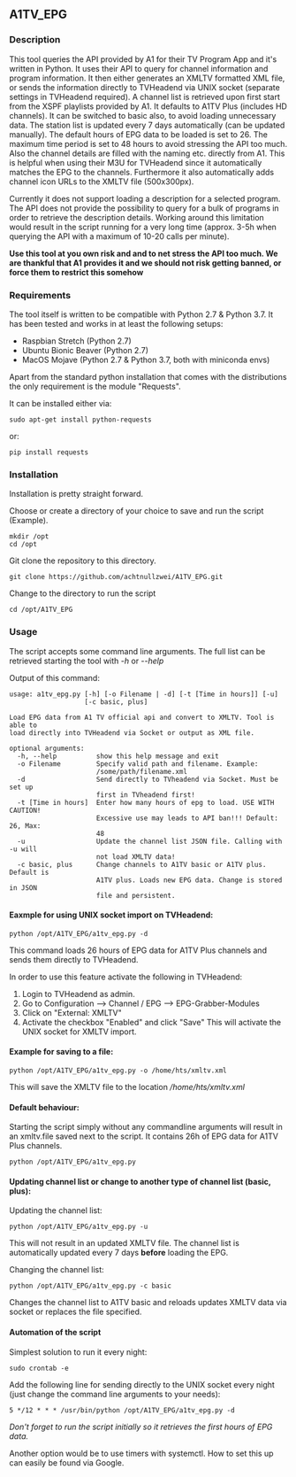 ## A1TV_EPG

### Description
This tool queries the API provided by A1 for their TV Program App and it's written in Python. It uses their API to query for channel information and program information. It then either generates an XMLTV formatted XML file, or sends the information directly to TVHeadend via UNIX socket (separate settings in TVHeadend required). A channel list is retrieved upon first start from the XSPF playlists provided by A1. It defaults to A1TV Plus (includes HD channels). It can be switched to basic also, to avoid loading unnecessary data. The station list is updated every 7 days automatically (can be updated manually). The default hours of EPG data to be loaded is set to 26. The maximum time period is set to 48 hours to avoid stressing the API too much. Also the channel details are filled with the naming etc. directly from A1. This is helpful when using their M3U for TVHeadend since it automatically matches the EPG to the channels. Furthermore it also automatically adds channel icon URLs to the XMLTV file (500x300px).

Currently it does not support loading a description for a selected program. The API does not provide the possibility to query for a bulk of programs in order to retrieve the description details. Working around this limitation would result in the script running for a very long time (approx. 3-5h when querying the API with a maximum of 10-20 calls per minute).

**Use this tool at you own risk and and to net stress the API too much. We are thankful that A1 provides it and we should not risk getting banned, or force them to restrict this somehow**

### Requirements
The tool itself is written to be compatible with Python 2.7 & Python 3.7. It has been tested and works in at least the following setups:
- Raspbian Stretch (Python 2.7)
- Ubuntu Bionic Beaver (Python 2.7)
- MacOS Mojave (Python 2.7 & Python 3.7, both with miniconda envs)

Apart from the standard python installation that comes with the distributions the only requirement is the module "Requests".

It can be installed either via:
```
sudo apt-get install python-requests
```

or:
```
pip install requests
```

### Installation
Installation is pretty straight forward.

Choose or create a directory of your choice to save and run the script (Example).
```
mkdir /opt
cd /opt
```

Git clone the repository to this directory.
```
git clone https://github.com/achtnullzwei/A1TV_EPG.git
```

Change to the directory to run the script
```
cd /opt/A1TV_EPG
```

### Usage
The script accepts some command line arguments. The full list can be retrieved starting the tool with *-h* or *--help*

Output of this command:
```
usage: a1tv_epg.py [-h] [-o Filename | -d] [-t [Time in hours]] [-u]
                   [-c basic, plus]

Load EPG data from A1 TV official api and convert to XMLTV. Tool is able to
load directly into TVHeadend via Socket or output as XML file.

optional arguments:
  -h, --help          show this help message and exit
  -o Filename         Specify valid path and filename. Example:
                      /some/path/filename.xml
  -d                  Send directly to TVheadend via Socket. Must be set up
                      first in TVheadend first!
  -t [Time in hours]  Enter how many hours of epg to load. USE WITH CAUTION!
                      Excessive use may leads to API ban!!! Default: 26, Max:
                      48
  -u                  Update the channel list JSON file. Calling with -u will
                      not load XMLTV data!
  -c basic, plus      Change channels to A1TV basic or A1TV plus. Default is
                      A1TV plus. Loads new EPG data. Change is stored in JSON
                      file and persistent.
```

#### Eaxmple for using UNIX socket import on TVHeadend:
```
python /opt/A1TV_EPG/a1tv_epg.py -d
```
This command loads 26 hours of EPG data for A1TV Plus channels and sends them directly to TVHeadend.

In order to use this feature activate the following in TVHeadend:
1. Login to TVHeadend as admin.
2. Go to Configuration --> Channel / EPG --> EPG-Grabber-Modules
3. Click on "External: XMLTV"
4. Activate the checkbox "Enabled" and click "Save"
This will activate the UNIX socket for XMLTV import.

#### Example for saving to a file:
```
python /opt/A1TV_EPG/a1tv_epg.py -o /home/hts/xmltv.xml
```
This will save the XMLTV file to the location */home/hts/xmltv.xml*

#### Default behaviour:
Starting the script simply without any commandline arguments will result in an xmltv.file saved next to the script. It contains 26h of EPG data for A1TV Plus channels.
```
python /opt/A1TV_EPG/a1tv_epg.py
```

#### Updating channel list or change to another type of channel list (basic, plus):
Updating the channel list:
```
python /opt/A1TV_EPG/a1tv_epg.py -u
```
This will not result in an updated XMLTV file. The channel list is automatically updated every 7 days **before** loading the EPG.

Changing the channel list:
```
python /opt/A1TV_EPG/a1tv_epg.py -c basic
```
Changes the channel list to A1TV basic and reloads updates XMLTV data via socket or replaces the file specified.

#### Automation of the script
Simplest solution to run it every night:
```
sudo crontab -e
```
Add the following line for sending directly to the UNIX socket every night (just change the command line arguments to your needs):
```
5 */12 * * * /usr/bin/python /opt/A1TV_EPG/a1tv_epg.py -d
```
*Don't forget to run the script initially so it retrieves the first hours of EPG data.*

Another option would be to use timers with systemctl. How to set this up can easily be found via Google.
